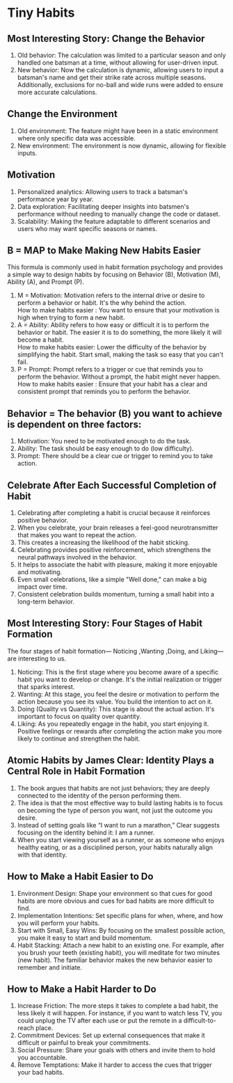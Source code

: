 # Tiny Habits

## Most Interesting Story: Change the Behavior
1. Old behavior: 
   The calculation was limited to a particular season and only handled one batsman at a time, without allowing for user-driven input.
2. New behavior: 
   Now the calculation is dynamic, allowing users to input a batsman's name and get their strike rate across multiple seasons. 
   Additionally, exclusions for no-ball and wide runs were added to ensure more accurate calculations.

## Change the Environment
1. Old environment: The feature might have been in a static environment where only specific data was accessible.
2. New environment: The environment is now dynamic, allowing for flexible inputs.
## Motivation
1. Personalized analytics: Allowing users to track a batsman's performance year by year.
2. Data exploration: Facilitating deeper insights into batsmen's performance without needing to manually change the code or dataset.
3. Scalability: Making the feature adaptable to different scenarios and users who may want specific seasons or names.

## B = MAP to Make Making New Habits Easier
 This formula is commonly used in habit formation psychology and provides a simple way to design habits by focusing on Behavior (B), Motivation (M), Ability (A), and Prompt (P).
1. M = Motivation: Motivation refers to the internal drive or desire to perform a behavior or habit. It's the why behind the action.  
  How to make habits easier : You want to ensure that your motivation is high when trying to form a new habit.
2. A = Ability: Ability refers to how easy or difficult it is to perform the behavior or habit. The easier it is to do something, the more likely it will become a habit.  
  How to make habits easier: Lower the difficulty of the behavior by simplifying the habit. Start small, making the task so easy that you can't fail.
3. P = Prompt: Prompt refers to a trigger or cue that reminds you to perform the behavior. Without a prompt, the habit might never happen.  
  How to make habits easier : Ensure that your habit has a clear and consistent prompt that reminds you to perform the behavior.

## Behavior = The behavior (B) you want to achieve is dependent on three factors:  
1. Motivation: You need to be motivated enough to do the task.  
2. Ability: The task should be easy enough to do (low difficulty).  
3. Prompt: There should be a clear cue or trigger to remind you to take action.
## Celebrate After Each Successful Completion of Habit
1. Celebrating after completing a habit is crucial because it reinforces positive behavior.  
2. When you celebrate, your brain releases  a feel-good neurotransmitter that makes you want to repeat the action.  
3. This creates a increasing the likelihood of the habit sticking.  
4. Celebrating provides positive reinforcement, which strengthens the neural pathways involved in the behavior.  
5. It helps to associate the habit with pleasure, making it more enjoyable and motivating.  
6. Even small celebrations, like a simple "Well done," can make a big impact over time.  
7. Consistent celebration builds momentum, turning a small habit into a long-term behavior.
   
## Most Interesting Story: Four Stages of Habit Formation
The four stages of habit formation— Noticing ,Wanting ,Doing, and Liking—are interesting to us.
1. Noticing: 
  This is the first stage where you become aware of a specific habit you want to develop or change. It's the initial realization or trigger that sparks interest.
2. Wanting: 
  At this stage, you feel the desire or motivation to perform the action because you see its value. You build the intention to act on it.
3. Doing (Quality vs Quantity): 
  This stage is about the actual action. It's important to focus on quality over quantity. 
4. Liking: 
  As you repeatedly engage in the habit, you start enjoying it. Positive feelings or rewards after completing the action make you more likely to continue and strengthen the habit.
  
## Atomic Habits by James Clear: Identity Plays a Central Role in Habit Formation
1. The book argues that habits are not just behaviors; they are deeply connected to the identity of the person performing them.  
2. The idea is that the most effective way to build lasting habits is to focus on becoming the type of person you want, not just the outcome you desire.  
3. Instead of setting goals like “I want to run a marathon,” Clear suggests focusing on the identity behind it: I am a runner. 
4. When you start viewing yourself as a runner, or as someone who enjoys healthy eating, or as a disciplined person, your habits naturally align with that identity.

## How to Make a Habit Easier to Do
1. Environment Design: Shape your environment so that cues for good habits are more obvious and cues for bad habits are more difficult to find.
2. Implementation Intentions: Set specific plans for when, where, and how you will perform your habits.
3. Start with Small, Easy Wins: By focusing on the smallest possible action, you make it easy to start and build momentum.
4. Habit Stacking: Attach a new habit to an existing one. For example, after you brush your teeth (existing habit), you will meditate for two minutes (new habit). The familiar behavior makes the new behavior easier to remember and initiate.

## How to Make a Habit Harder to Do
1. Increase Friction: The more steps it takes to complete a bad habit, the less likely it will happen. For instance, if you want to watch less TV, you could unplug the TV after each use or put the remote in a difficult-to-reach place.
2. Commitment Devices: Set up external consequences that make it difficult or painful to break your commitments.
3. Social Pressure: Share your goals with others and invite them to hold you accountable.
4. Remove Temptations: Make it harder to access the cues that trigger your bad habits.
